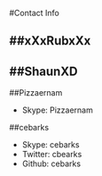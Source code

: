 #Contact Info

##xXxRubxXx
- 

##ShaunXD
- 

##Pizzaernam
- Skype: Pizzaernam

##cebarks
- Skype: cebarks
- Twitter: cbearks
- Github: cebarks

